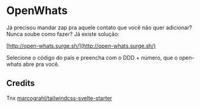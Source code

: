 # OpenWhats

Já precisou mandar zap pra aquele contato que você não quer adicionar? Nunca soube como fazer? Já existe solução:

[http://open-whats.surge.sh/](http://open-whats.surge.sh/)

Selecione o código do país e preencha com o DDD + número, que o open-whats abre pra você.

## Credits

Tnx  [marcograhl/tailwindcss-svelte-starter](https://github.com/marcograhl/tailwindcss-svelte-starter)
